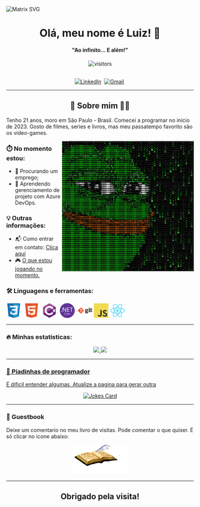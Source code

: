 ![Matrix SVG](https://raw.githubusercontent.com/rodrigograca31/rodrigograca31/master/matrix.svg)

  <h1 align="center"><b>Olá, meu nome é Luiz! 👋</b></h1>


<p>
  <h4 align="center" >"Ao infinito… E além!"</a></h4>
</p>

<p align="center">
    <img align="center" alt="visitors" src="https://profile-counter.glitch.me/LuizHen527/count.svg" />
</p>

<p align="center">
<br>
<a href="https://www.linkedin.com/in/luiz-henrique-16571926a/"><img src="https://img.shields.io/badge/linkedin-%230077B5.svg?&style=for-the-badge&logo=linkedin&logoColor=white" alt="LinkedIn" /></a>&nbsp;
<a href="mailto:luiz.henrique31415@gmail.com?subject=Oi%20Luiz"><img src="https://img.shields.io/badge/gmail-%23D14836.svg?&style=for-the-badge&logo=gmail&logoColor=white" alt="Gmail"/></a>&nbsp;
</p>

<hr>

<h2 align="center"> 🤔 Sobre mim 👨‍💻 </h2>

Tenho 21 anos, moro em São Paulo - Brasil. Comecei a programar no inicio de 2023. Gosto de filmes, series e livros, mas meu passatempo favorito são os video-games.

<img align="right" height="350px" alt="GIF" src="https://github.com/LuizHen527/LuizHen527/blob/main/assets/anonymous-pepe.gif" />


### 	:stopwatch: No momento estou:
- 🔭 Procurando um emprego;
- 🌱 Aprendendo gerenciamento de projeto com Azure DevOps.

### :bulb: Outras informações:
- 📬 Como entrar em contato: [Clica aqui](https://www.linkedin.com/in/luiz-henrique-16571926a/)
- :video_game: [O que estou jogando no momento.](https://www.trueachievements.com/gamer/luiz+henrique79/games) 

### :hammer_and_wrench: Linguagens e ferramentas:
<div>
  <img src="https://github.com/devicons/devicon/blob/master/icons/css3/css3-original.svg"  title="CSS3" alt="CSS" width="40" height="40"/>&nbsp;
  <img src="https://github.com/devicons/devicon/blob/master/icons/html5/html5-original.svg" title="HTML5" alt="HTML" width="40" height="40"/>&nbsp;
  <img src="https://github.com/devicons/devicon/blob/master/icons/csharp/csharp-original.svg" title="CSharp" alt="CSharp" width="40" height="40"/>&nbsp;
  <img src="https://github.com/devicons/devicon/blob/master/icons/dotnetcore/dotnetcore-original.svg" title="DotNetCore" alt="DotNetCore" width="40" height="40"/>&nbsp;
  <img src="https://github.com/devicons/devicon/blob/master/icons/git/git-original-wordmark.svg" title="Git" **alt="Git" width="40" height="40"/>
  <img src="https://github.com/devicons/devicon/blob/master/icons/javascript/javascript-original.svg" title="Git" **alt="Git" width="40" height="40"/>
  <img src="https://github.com/devicons/devicon/blob/master/icons/react/react-original.svg" title="Git" **alt="Git" width="40" height="40"/>
</div>

---

### :fire: Minhas estatisticas:

<div align="center">
<a href="https://github.com/LuizHen527">
  
<img height="180em" src="https://github-readme-stats.vercel.app/api?username=LuizHen527&show_icons=true&count_private=true&ring_color=16FF00&title_color=16FF00&icon_color=16FF00&rank-circle_color=16FF00&text_color=ffffff&bg_color=000000"/> 
<img height="180em" src="https://github-readme-stats.vercel.app/api/top-langs/?username=LuizHen527&layout=donut&title_color=16FF00&text_color=ffffff&bg_color=000000" />
</div>

---

### :zany_face: Piadinhas de programador

É dificil entender algumas. Atualize a pagina para gerar outra
<div align="center">
<a href="https://github.com/ABSphreak/readme-jokes">
        <img src="https://readme-jokes.vercel.app/api?theme=tokyonight&hideBorder" alt="Jokes Card" />
</a>
</div>

---

###	:book: Guestbook

Deixe um comentario no meu livro de visitas. Pode comentar o que quiser. É só clicar no icone abaixo:

<p align="center">
  <a href="https://gist.github.com/LuizHen527/455dc3337fa0c0646373bc10cac0a705">
    <img src="https://github.com/LuizHen527/LuizHen527/blob/main/assets/guestbook.gif" alt="Clique aqui para escrever no meu Guestbook!">
  </a>
</p>

---

<div align="center">
<h2>Obrigado pela visita!</h2>
</div>
